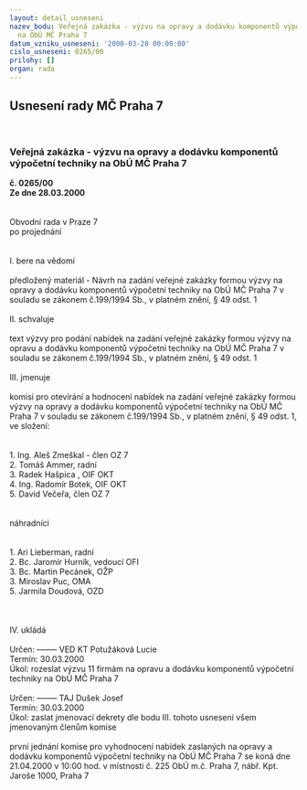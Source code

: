 ```yaml
---
layout: detail_usneseni
nazev_bodu: Veřejná zakázka - výzvu na opravy a dodávku komponentů výpočetní techniky
  na ObÚ MČ Praha 7
datum_vzniku_usneseni: '2000-03-28 00:00:00'
cislo_usneseni: 0265/00
prilohy: []
organ: rada
---
```

<div id="ucUsn_pList" class="usn">
	<span><h2>Usnesení rady MČ Praha 7 </h2>
<br></span><div class="standBody">
<span><h3>Veřejná zakázka - výzvu na opravy a dodávku komponentů výpočetní techniky na ObÚ MČ Praha 7</h3></span><div class="center">
		<strong>č. 0265/00</strong><br>
	</div>
<div class="center">
		<strong>Ze dne 28.03.2000</strong><br><br>
	</div>
<br>Obvodní rada v Praze 7<br>po projednání<br><br><br>I.	bere na vědomí<br><br> předložený materiál - Návrh na zadání veřejné zakázky formou výzvy na opravy a dodávku komponentů výpočetní techniky na  ObÚ MČ Praha 7 v souladu se zákonem  č.199/1994 Sb., v platném znění, § 49 odst. 1<br><br>II.	schvaluje <br><br>text výzvy pro podání nabídek na zadání veřejné zakázky formou výzvy na opravu a dodávku komponentů výpočetní techniky na  ObÚ MČ Praha 7 v souladu se zákonem  č.199/1994 Sb., v platném znění, § 49 odst. 1<br><br>III.	jmenuje<br><br>komisi pro otevírání a hodnocení nabídek na zadání veřejné zakázky formou výzvy na opravy a dodávku komponentů výpočetní techniky na  ObÚ MČ Praha 7 v souladu se zákonem  č.199/1994 Sb., v platném znění, § 49 odst. 1, ve složení:<br><br><br>1. Ing. Aleš Zmeškal - člen OZ 7<br>2. Tomáš Ammer, radní<br>3. Radek Hašpica , OIF OKT<br>4. Ing. Radomír Botek, OIF OKT<br>5. David Večeřa, člen OZ 7  <br><br><br>náhradníci<br><br><br>1. Ari Lieberman, radní<br>2. Bc. Jaromír Hurník, vedoucí OFI<br>3. Bc. Martin Pecánek, OŽP<br>3. Miroslav Puc, OMA<br>5. Jarmila Doudová, OZD<br><br><br><br>IV.	ukládá<br><br> Určen:	–––––	VED KT Potužáková Lucie<br>Termín: 30.03.2000<br>Úkol:	rozeslat výzvu 11 firmám na opravu a dodávku komponentů výpočetní techniky na  ObÚ MČ Praha 7 <br> <br> Určen:	–––––	TAJ Dušek Josef<br>Termín: 30.03.2000<br>Úkol:	zaslat jmenovací dekrety dle bodu III. tohoto usnesení všem jmenovaným členům komise<br><br> první jednání komise pro vyhodnocení nabídek zaslaných na opravy a dodávku komponentů výpočetní techniky na  ObÚ MČ Praha 7 se koná dne 21.04.2000 v 10:00 hod. v místnosti č. 225 ObÚ m.č. Praha 7, nábř. Kpt. Jaroše 1000, Praha 7<br> <br><br><br><br> </div>
</div>